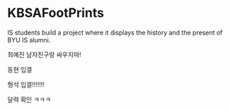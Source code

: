 # KBSAFootPrints
IS students build a project where it displays the history and the present of BYU IS alumni.

최예진 남자친구랑 싸우지마!

동현 입갤

형석 입갤!!!!!!!

달력 확인 ㅋㅋㅋ


